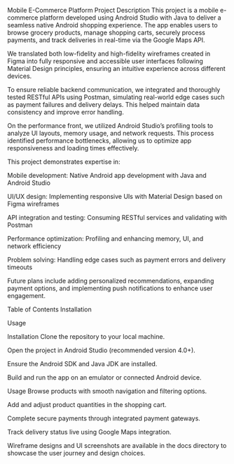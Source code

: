 Mobile E-Commerce Platform
Project Description
This project is a mobile e-commerce platform developed using Android Studio with Java to deliver a seamless native Android shopping experience. The app enables users to browse grocery products, manage shopping carts, securely process payments, and track deliveries in real-time via the Google Maps API.

We translated both low-fidelity and high-fidelity wireframes created in Figma into fully responsive and accessible user interfaces following Material Design principles, ensuring an intuitive experience across different devices.

To ensure reliable backend communication, we integrated and thoroughly tested RESTful APIs using Postman, simulating real-world edge cases such as payment failures and delivery delays. This helped maintain data consistency and improve error handling.

On the performance front, we utilized Android Studio’s profiling tools to analyze UI layouts, memory usage, and network requests. This process identified performance bottlenecks, allowing us to optimize app responsiveness and loading times effectively.

This project demonstrates expertise in:

Mobile development: Native Android app development with Java and Android Studio

UI/UX design: Implementing responsive UIs with Material Design based on Figma wireframes

API integration and testing: Consuming RESTful services and validating with Postman

Performance optimization: Profiling and enhancing memory, UI, and network efficiency

Problem solving: Handling edge cases such as payment errors and delivery timeouts

Future plans include adding personalized recommendations, expanding payment options, and implementing push notifications to enhance user engagement.

Table of Contents
Installation

Usage



Installation
Clone the repository to your local machine.

Open the project in Android Studio (recommended version 4.0+).

Ensure the Android SDK and Java JDK are installed.

Build and run the app on an emulator or connected Android device.

Usage
Browse products with smooth navigation and filtering options.

Add and adjust product quantities in the shopping cart.

Complete secure payments through integrated payment gateways.

Track delivery status live using Google Maps integration.

Wireframe designs and UI screenshots are available in the docs directory to showcase the user journey and design choices.
